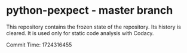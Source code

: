 # python-pexpect - master branch

This repository contains the frozen state of the repository.
Its history is cleared. It is used only for static code
analysis with Codacy.

Commit Time: 1724316455
